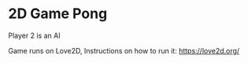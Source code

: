 # 2D Game Pong 

Player 2 is an AI 

Game runs on Love2D, Instructions on how to run it: https://love2d.org/
